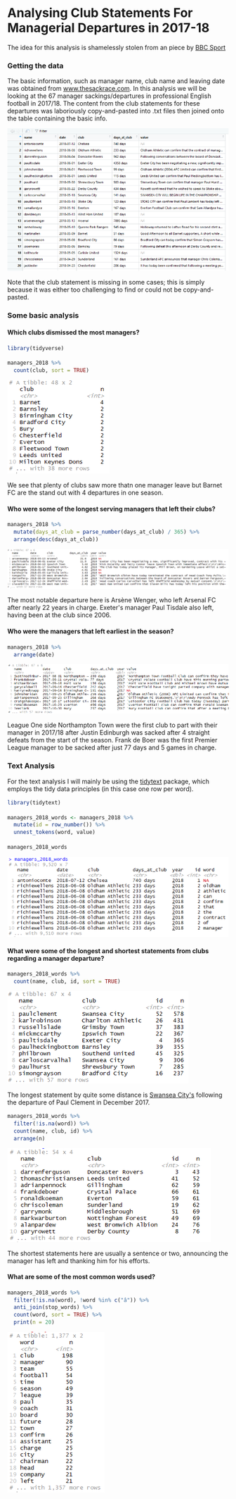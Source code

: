 # Analysing Club Statements For Managerial Departures in 2017-18

The idea for this analysis is shamelessly stolen from an piece by [BBC Sport](https://www.bbc.co.uk/sport/football/46875479)

### Getting the data 

The basic information, such as manager name, club name and leaving date was obtained from www.thesackrace.com. In this analysis we will
be looking at the 67 manager sackings/departures in professional English football in 2017/18. The content from the club statements
for these departures was laboriously copy-and-pasted into .txt files then joined onto the table containing the basic info. 

![](https://github.com/TimHoare/football/blob/master/manager_departures/images/manager_dataframe.png)

Note that the club statement is missing in some cases; this is simply because it was either too challenging to find or could not 
be copy-and-pasted.

### Some basic analysis

#### Which clubs dismissed the most managers?

```r
library(tidyverse)

managers_2018 %>%
  count(club, sort = TRUE)
  ```
![](https://github.com/TimHoare/football/blob/master/manager_departures/images/most_departures.png)

We see that plenty of clubs saw more thatn one manager leave but Barnet FC are the stand out with 4 departures in one season.

#### Who were some of the longest serving managers that left their clubs?

```r
managers_2018 %>%
  mutate(days_at_club = parse_number(days_at_club) / 365) %>%
  arrange(desc(days_at_club))
  ```

![](https://github.com/TimHoare/football/blob/master/manager_departures/images/longest_serving_managers.png)

The most notable departure here is Arsène Wenger, who left Arsenal FC after nearly 22 years in charge. Exeter's manager Paul
Tisdale also left, having been at the club since 2006.

#### Who were the managers that left earliest in the season?

```r
managers_2018 %>%
  arrange(date)
  ```
![](https://github.com/TimHoare/football/blob/master/manager_departures/images/earliest_to_leave.png)

League One side Northampton Town were the first club to part with their manager in 2017/18 after Justin Edinburgh was sacked after
4 straight defeats from the start of the season. Frank de Boer was the first Premier League manager to be sacked after just 77 days 
and 5 games in charge.

### Text Analysis

For the text analysis I will mainly be using the [tidytext](https://cran.r-project.org/web/packages/tidytext/index.html) package,
which employs the tidy data principles (in this case one row per word).

```r
library(tidytext)

managers_2018_words <- managers_2018 %>%
  mutate(id = row_number()) %>%
  unnest_tokens(word, value)
  
managers_2018_words
  ```
![](https://github.com/TimHoare/football/blob/master/manager_departures/images/managers_2018_words.png)

#### What were some of the longest and shortest statements from clubs regarding a manager departure?

```r
managers_2018_words %>%
  count(name, club, id, sort = TRUE)
  ```
  ![](https://github.com/TimHoare/football/blob/master/manager_departures/images/longest_statements.png)
  
The longest statement by quite some distance is [Swansea City's](https://www.swanseacity.com/news/swansea-city-part-company-paul-clement) following the departure of Paul Clement in December 2017.

```r
managers_2018_words %>%
  filter(!is.na(word)) %>%
  count(name, club, id) %>%
  arrange(n)
  ```  
![](https://github.com/TimHoare/football/blob/master/manager_departures/images/shortest_statement.png)

The shortest statements here are usually a sentence or two, announcing the manager has left and thanking him for his efforts.

#### What are some of the most common words used?

```r
managers_2018_words %>%
  filter(!is.na(word), !word %in% c("â")) %>%
  anti_join(stop_words) %>%
  count(word, sort = TRUE) %>%
  print(n = 20)
```
![](https://github.com/TimHoare/football/blob/master/manager_departures/images/most_common_words.png)

  



  

  
  









